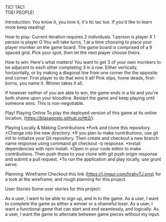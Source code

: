 TIC! 
    TAC!    
        TOE! PEOPLE!

Introduction:
You know it, you love it, it's tic tac toe. If you'd like to learn more keep reading!

How to play:
Current iteration requires 2 individuals. 
1 person is player X
1 person is player O
You will take turns, 1 at a time choosing to place your player moniker on the game board. 
The game board is comprised of a 9 spaced grid. 
Pick your spot, then let the next player choose theirs. 

How to win:
Here's what matters! You want to get 3 of your own monikers to be adjacent to each other completing 3 in a row. 
Either vertically, horizontally, or by making a diagonal line from one corner the the opposite end corner. 
First player to do that wins it all!
Pink slips, home deads, first-borns, you name it. Winner takes it all. 

If however neither of you are able to win, the game ends in a tie and you're both shame upon your bloodline. 
Restart the game and keep playing until someone wins. 
This is non-negotiable. 

Play!
Playing Online
To play the deployed version of this game at its online location, (https://blasagosto.github.io/ttt2/).

Playing Locally & Making Contributions
*Fork and clone this repository.
*Change into the new directory.
*If you plan to make contributions, use git init to initialize your Git repository. Then create and checkout a new branch name response using command git checkout -b response.
*Install dependencies with npm install.
*Open in your code editor to make contributions. Then push those to your clone with git push origin response and submit a pull request.
*To run the application and play locally, use grunt serve.

Planning:
Wireframe
Checkout this link (https://i.imgur.com/hrahvTJ.png) for a look at the wireframe, and rough planning for this project 

User Stories
Some user stories for this project:

As a user, I want to be able to sign up, and in to the game. 
As a user, I want to complete the game as either a winner or a shameful loser. 
As a user, I want a functional game that can start and end seamlessly, and logically. 
As a user, I want the game to alternate between game pieces without my input. 